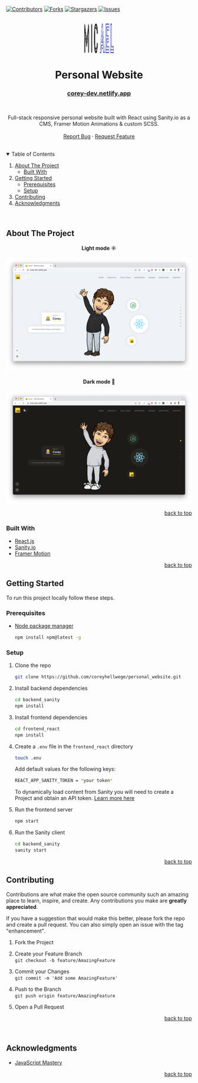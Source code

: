 <div id="top"></div>

[![Contributors][contributors-shield]][contributors-url]
[![Forks][forks-shield]][forks-url]
[![Stargazers][stars-shield]][stars-url]
[![Issues][issues-shield]][issues-url]

<br />

<div align="center">
  <a href="https://github.com/coreyhellwege/personal_website">
    <img src="./frontend_react/src/assets/logo.png" alt="Logo" width="80" height="80">
  </a>

  <h1 align="center">Personal Website</h1>

  <a href="https://corey-dev.netlify.app/">
    <h3>corey-dev.netlify.app</h3>
  </a>

  <br />

  <p align="center">
    Full-stack responsive personal website built with React using Sanity.io as a CMS, Framer Motion Animations & custom SCSS.
    <br />
    <br />
    <a href="https://github.com/coreyhellwege/personal_website/issues">Report Bug</a>
    ·
    <a href="https://github.com/coreyhellwege/personal_website/issues">Request Feature</a>
  </p>
</div>

<br />

<details open>
  <summary>Table of Contents</summary>
  <ol>
    <li>
      <a href="#about-the-project">About The Project</a>
      <ul>
        <li><a href="#built-with">Built With</a></li>
      </ul>
    </li>
    <li>
      <a href="#getting-started">Getting Started</a>
      <ul>
        <li><a href="#prerequisites">Prerequisites</a></li>
        <li><a href="#setup">Setup</a></li>
      </ul>
    </li>
    <li><a href="#contributing">Contributing</a></li>
    <li><a href="#acknowledgments">Acknowledgments</a></li>
  </ol>
</details>

<br />

<!-- ABOUT THE PROJECT -->
## About The Project

<h4 align="center">Light mode ☀️</h4>

![Screenshot 1][screenshot-1]

<h4 align="center">Dark mode 🌙</h4>

![Screenshot 2][screenshot-2]

<p align="right"><a href="#top">back to top</a></p>

### Built With

* [React.js](https://reactjs.org/)
* [Sanity.io](https://www.sanity.io/)
* [Framer Motion](https://www.framer.com/motion/)

<p align="right"><a href="#top">back to top</a></p>

## Getting Started

To run this project locally follow these steps.

### Prerequisites

* [Node package manager](https://www.npmjs.com/)

  ```sh
  npm install npm@latest -g
  ```

### Setup

1. Clone the repo

   ```sh
   git clone https://github.com/coreyhellwege/personal_website.git
   ```
2. Install backend dependencies

   ```sh
   cd backend_sanity
   npm install
   ```
3. Install frontend dependencies

   ```sh
   cd frontend_react
   npm install
   ```
4. Create a `.env` file in the `frontend_react` directory 

    ```sh
    touch .env
    ```

    Add default values for the following keys:

    ```sh
    REACT_APP_SANITY_TOKEN = *your token*
    ```
    To dynamically load content from Sanity you will need to create a Project and obtain an API token. [Learn more here](https://www.sanity.io/docs/getting-started)

5. Run the frontend server

   ```sh
   npm start
   ```

6. Run the Sanity client

   ```sh
   cd backend_sanity
   sanity start
   ```

<p align="right"><a href="#top">back to top</a></p>

## Contributing

Contributions are what make the open source community such an amazing place to learn, inspire, and create. Any contributions you make are **greatly appreciated**.

If you have a suggestion that would make this better, please fork the repo and create a pull request. You can also simply open an issue with the tag "enhancement".

1. Fork the Project

2. Create your Feature Branch <br />
`git checkout -b feature/AmazingFeature`

3. Commit your Changes <br />
`git commit -m 'Add some AmazingFeature'`

4. Push to the Branch <br />
`git push origin feature/AmazingFeature`

5. Open a Pull Request

<p align="right"><a href="#top">back to top</a></p>

<br />

## Acknowledgments

* [JavaScript Mastery](https://www.youtube.com/c/JavaScriptMastery/)

<p align="right"><a href="#top">back to top</a></p>

<!-- https://www.markdownguide.org/basic-syntax/#reference-style-links -->
[contributors-shield]: https://img.shields.io/github/contributors/coreyhellwege/personal_website.svg?style=for-the-badge
[contributors-url]: https://github.com/coreyhellwege/personal_website/graphs/contributors
[forks-shield]: https://img.shields.io/github/forks/coreyhellwege/personal_website.svg?style=for-the-badge
[forks-url]: https://github.com/coreyhellwege/personal_website/network/members
[stars-shield]: https://img.shields.io/github/stars/coreyhellwege/personal_website.svg?style=for-the-badge
[stars-url]: https://github.com/coreyhellwege/personal_website/stargazers
[issues-shield]: https://img.shields.io/github/issues/coreyhellwege/personal_website.svg?style=for-the-badge
[issues-url]: https://github.com/coreyhellwege/personal_website/issues
[screenshot-1]: ./frontend_react/src/assets/day-screenshot.png
[screenshot-2]: ./frontend_react/src/assets/night-screenshot.png